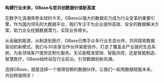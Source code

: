**构建行业未来，GBase与您共创数据价值新高度**

在数字化浪潮席卷全球的今天，GBase以强大的数据实力成为行业变革的重要引擎。作为国内领先的大数据平台，我们专注于为企业提供高效、安全的数据解决方案，助力企业挖掘数据潜力，实现业务增长。

从金融到能源，从制造到医疗，GBase已携手众多行业生态伙伴，共同探索数据驱动的新模式。我们与30余家合作伙伴紧密协作，打造了覆盖全产业链的生态系统，为各领域客户提供定制化服务。无论是精准营销、智能风控，还是智能制造、智慧医疗，GBase始终站在行业前沿，引领数据创新风潮。

选择GBase，就是选择一个值得信赖的数据伙伴。让我们一起用数据赋能未来，共创辉煌明天！